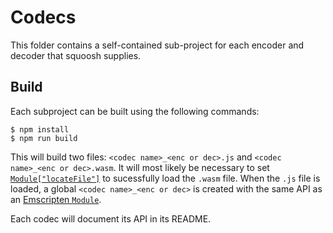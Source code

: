 # Codecs

This folder contains a self-contained sub-project for each encoder and decoder that squoosh supplies.

## Build

Each subproject can be built using the following commands:

```
$ npm install
$ npm run build
```

This will build two files: `<codec name>_<enc or dec>.js` and `<codec name>_<enc or dec>.wasm`. It will most likely be necessary to set [`Module["locateFile"]`](https://kripken.github.io/emscripten-site/docs/api_reference/module.html#affecting-execution) to sucessfully load the `.wasm` file. When the `.js` file is loaded, a global `<codec name>_<enc or dec>` is created with the same API as an [Emscripten `Module`](https://kripken.github.io/emscripten-site/docs/api_reference/module.html).

Each codec will document its API in its README.

